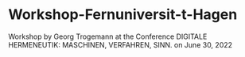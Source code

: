 # Workshop-Fernuniversit-t-Hagen
Workshop by Georg Trogemann at the Conference DIGITALE HERMENEUTIK: MASCHINEN, VERFAHREN, SINN. on  June 30, 2022
